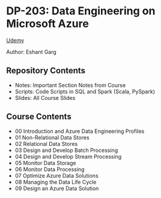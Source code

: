 # DP-203: Data Engineering on Microsoft Azure
[Udemy](https://www.udemy.com/course/dp200exam/)

Author: Eshant Garg

## Repository Contents
- Notes: Important Section Notes from Course
- Scripts: Code Scripts in SQL and Spark (Scala, PySpark)
- Slides: All Course Slides

## Course Contents
- 00 Introduction and Azure Data Engineering Profiles
- 01 Non-Relational Data Stores
- 02 Relational Data Stores
- 03 Design and Develop Batch Processing
- 04 Design and Develop Stream Processing
- 05 Monitor Data Storage
- 06 Monitor Data Processing
- 07 Optimize Azure Data Solutions
- 08 Managing the Data Life Cycle
- 09 Design an Azure Data Solution
